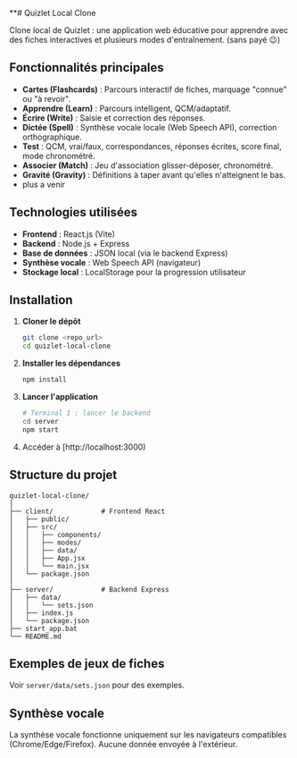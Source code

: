 **# Quizlet Local Clone

Clone local de Quizlet : une application web éducative pour apprendre avec des fiches interactives et plusieurs modes d'entraînement. (sans payé 😉)

## Fonctionnalités principales

- **Cartes (Flashcards)** : Parcours interactif de fiches, marquage "connue" ou "à revoir".
- **Apprendre (Learn)** : Parcours intelligent, QCM/adaptatif.
- **Écrire (Write)** : Saisie et correction des réponses.
- **Dictée (Spell)** : Synthèse vocale locale (Web Speech API), correction orthographique.
- **Test** : QCM, vrai/faux, correspondances, réponses écrites, score final, mode chronométré.
- **Associer (Match)** : Jeu d'association glisser-déposer, chronométré.
- **Gravité (Gravity)** : Définitions à taper avant qu'elles n'atteignent le bas.
- plus a venir 

## Technologies utilisées

- **Frontend** : React.js (Vite)
- **Backend** : Node.js + Express
- **Base de données** : JSON local (via le backend Express)
- **Synthèse vocale** : Web Speech API (navigateur)
- **Stockage local** : LocalStorage pour la progression utilisateur

## Installation

1. **Cloner le dépôt**

   ```bash
   git clone <repo_url>
   cd quizlet-local-clone
   ```

2. **Installer les dépendances**

   ```bash
   npm install

3. **Lancer l'application**

   ```bash
   # Terminal 1 : lancer le backend
   cd server
   npm start

4. Accéder à [http://localhost:3000)

## Structure du projet

```
quizlet-local-clone/
│
├── client/            # Frontend React
│   ├── public/
│   ├── src/
│   │   ├── components/
│   │   ├── modes/
│   │   ├── data/
│   │   ├── App.jsx
│   │   └── main.jsx
│   └── package.json
│
├── server/            # Backend Express
│   ├── data/
│   │   └── sets.json
│   ├── index.js
│   └── package.json
├── start_app.bat
└── README.md
```

## Exemples de jeux de fiches

Voir `server/data/sets.json` pour des exemples.

## Synthèse vocale

La synthèse vocale fonctionne uniquement sur les navigateurs compatibles (Chrome/Edge/Firefox). Aucune donnée envoyée à l'extérieur.
